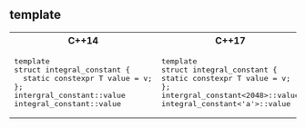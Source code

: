 template<auto>
---

<table>
<tr>
<th>
C++14
</th>
<th>
C++17
</th>
</tr>
<tr>
<td  valign="top">
<pre lang="cpp">
template <typename T, T v>
struct integral_constant {
  static constexpr T value = v;
};
intergral_constant<int, 2048>::value
integral_constant<char, 'a'>::value
</pre>
</td>
<td  valign="top">
<pre lang="cpp">
template <typename T, T v>
struct integral_constant {
static constexpr T value = v;
};
intergral_constant<2048>::value
integral_constant<'a'>::value
</pre>
</td>
</tr>
</table>
